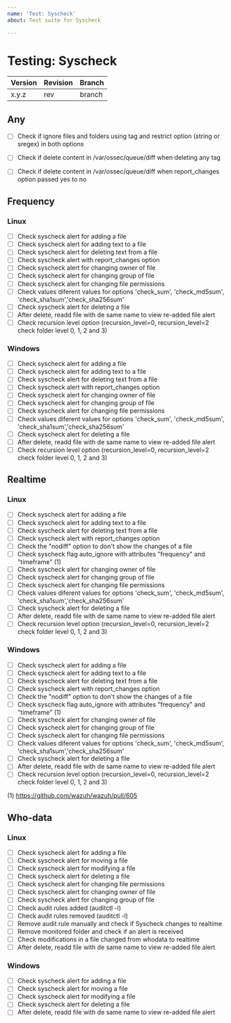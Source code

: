 ```yaml
---
name: 'Test: Syscheck'
about: Test suite for Syscheck

---
```


# Testing: Syscheck

| Version | Revision | Branch |
| --- | --- | --- |
| x.y.z | rev | branch |

## Any

- [ ] Check if ignore files and folders using tag <ignore> and restrict option (string or sregex) in both options
- [ ] Check if delete content in /var/ossec/queue/diff when deleting any tag <directories report_changes="yes">
- [ ] Check if delete content in /var/ossec/queue/diff when report_changes option passed yes to no


## Frequency

### Linux

- [ ] Check syscheck alert for adding a file
- [ ] Check syscheck alert for adding text to a file
- [ ] Check syscheck alert for deleting text from a file
- [ ] Check syscheck alert with report_changes option
- [ ] Check syscheck alert for changing owner of file
- [ ] Check syscheck alert for changing group of file
- [ ] Check syscheck alert for changing file permissions
- [ ] Check values diferent values for options 'check_sum', 'check_md5sum', 'check_sha1sum','check_sha256sum'
- [ ] Check syscheck alert for deleting a file
- [ ] After delete, readd file with de same name to view re-added file alert
- [ ] Check recursion level option (recursion_level=0, recursion_level=2 check folder level 0, 1, 2 and 3)

### Windows

- [ ] Check syscheck alert for adding a file
- [ ] Check syscheck alert for adding text to a file
- [ ] Check syscheck alert for deleting text from a file
- [ ] Check syscheck alert with report_changes option
- [ ] Check syscheck alert for changing owner of file
- [ ] Check syscheck alert for changing group of file
- [ ] Check syscheck alert for changing file permissions
- [ ] Check values diferent values for options 'check_sum', 'check_md5sum', 'check_sha1sum','check_sha256sum'
- [ ] Check syscheck alert for deleting a file
- [ ] After delete, readd file with de same name to view re-added file alert
- [ ] Check recursion level option (recursion_level=0, recursion_level=2 check folder level 0, 1, 2 and 3)

## Realtime

### Linux

- [ ] Check syscheck alert for adding a file
- [ ] Check syscheck alert for adding text to a file
- [ ] Check syscheck alert for deleting text from a file
- [ ] Check syscheck alert with report_changes option
- [ ] Check the "nodiff" option to don't show the changes of a file
- [ ] Check syscheck flag auto_ignore with attributes "frequency" and "timeframe" (1)
- [ ] Check syscheck alert for changing owner of file
- [ ] Check syscheck alert for changing group of file
- [ ] Check syscheck alert for changing file permissions
- [ ] Check values diferent values for options 'check_sum', 'check_md5sum', 'check_sha1sum','check_sha256sum'
- [ ] Check syscheck alert for deleting a file
- [ ] After delete, readd file with de same name to view re-added file alert
- [ ] Check recursion level option (recursion_level=0, recursion_level=2 check folder level 0, 1, 2 and 3)

### Windows

- [ ] Check syscheck alert for adding a file
- [ ] Check syscheck alert for adding text to a file
- [ ] Check syscheck alert for deleting text from a file
- [ ] Check syscheck alert with report_changes option
- [ ] Check the "nodiff" option to don't show the changes of a file
- [ ] Check syscheck flag auto_ignore with attributes "frequency" and "timeframe" (1)
- [ ] Check syscheck alert for changing owner of file
- [ ] Check syscheck alert for changing group of file
- [ ] Check syscheck alert for changing file permissions
- [ ] Check values diferent values for options 'check_sum', 'check_md5sum', 'check_sha1sum','check_sha256sum'
- [ ] Check syscheck alert for deleting a file
- [ ] After delete, readd file with de same name to view re-added file alert
- [ ] Check recursion level option (recursion_level=0, recursion_level=2 check folder level 0, 1, 2 and 3)

(1) https://github.com/wazuh/wazuh/pull/605

## Who-data

### Linux

- [ ] Check syscheck alert for adding a file
- [ ] Check syscheck alert for moving a file
- [ ] Check syscheck alert for modifying a file
- [ ] Check syscheck alert for deleting a file
- [ ] Check syscheck alert for changing file permissions
- [ ] Check syscheck alert for changing owner of file
- [ ] Check syscheck alert for changing group of file
- [ ] Check audit rules added (auditctl -l)
- [ ] Check audit rules removed (auditctl -l)
- [ ] Remove audit rule manually and check if Syscheck changes to realtime
- [ ] Remove monitored folder and check if an alert is received
- [ ] Check modifications in a file changed from whodata to realtime
- [ ] After delete, readd file with de same name to view re-added file alert

### Windows

- [ ] Check syscheck alert for adding a file
- [ ] Check syscheck alert for moving a file
- [ ] Check syscheck alert for modifying a file
- [ ] Check syscheck alert for deleting a file
- [ ] After delete, readd file with de same name to view re-added file alert
